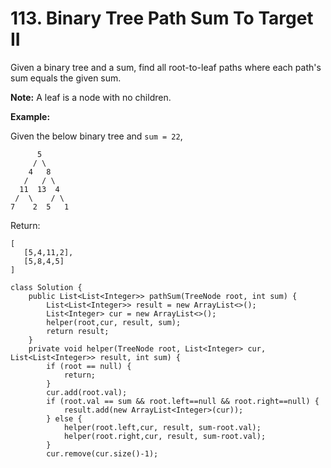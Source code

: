 # 113.  Binary Tree Path Sum To Target II

Given a binary tree and a sum, find all root-to-leaf paths where each path's sum equals the given sum.

**Note:** A leaf is a node with no children.

**Example:**

Given the below binary tree and `sum = 22`,

```text
      5
     / \
    4   8
   /   / \
  11  13  4
 /  \    / \
7    2  5   1
```

Return:

```text
[
   [5,4,11,2],
   [5,8,4,5]
]
```



```text
class Solution {
    public List<List<Integer>> pathSum(TreeNode root, int sum) {
        List<List<Integer>> result = new ArrayList<>();
        List<Integer> cur = new ArrayList<>();
        helper(root,cur, result, sum);
        return result;
    }
    private void helper(TreeNode root, List<Integer> cur, List<List<Integer>> result, int sum) {
        if (root == null) {
            return;
        }
        cur.add(root.val);
        if (root.val == sum && root.left==null && root.right==null) {
            result.add(new ArrayList<Integer>(cur));
        } else {
            helper(root.left,cur, result, sum-root.val);
            helper(root.right,cur, result, sum-root.val);
        }
        cur.remove(cur.size()-1);
  
```

